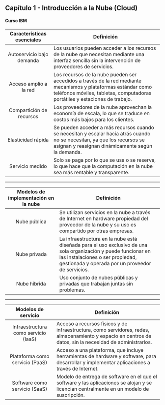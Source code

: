 ## Capítulo 1 - Introducción a la Nube (Cloud) 
#### Curso IBM

| Características esenciales | Definición |
| :---: | --- |
| Autoservicio bajo demanda | Los usuarios pueden acceder a los recursos de la nube que necesitan mediante una interfaz sencilla sin la intervención de proveedores de servicios. |
| Acceso amplio a la red | Los recursos de la nube pueden ser accedidos a través de la red mediante mecanismos y plataformas estándar como teléfonos móviles, tabletas, computadoras portátiles y estaciones de trabajo. |
| Compartición de recursos | Los proveedores de la nube aprovechan la economía de escala, lo que se traduce en costos más bajos para los clientes. |
| Elasticidad rápida | Se pueden acceder a más recursos cuando se necesitan y escalar hacia atrás cuando no se necesitan, ya que los recursos se asignan y reasignan dinámicamente según la demanda. |
| Servicio medido | Solo se paga por lo que se usa o se reserva, lo que hace que la computación en la nube sea más rentable y transparente. |

------

| Modelos de implementación en la nube | Definición |
| :---: | --- |
| Nube pública | Se utilizan servicios en la nube a través de Internet en hardware propiedad del proveedor de la nube y su uso es compartido por otras empresas. |
| Nube privada | La infraestructura en la nube está diseñada para el uso exclusivo de una sola organización y puede funcionar en las instalaciones o ser propiedad, gestionada y operada por un proveedor de servicios. |
| Nube híbrida | Uso conjunto de nubes públicas y privadas que trabajan juntas sin problemas. |

----

| Modelos de servicio | Definición |
| :---: | --- |
| Infraestructura como servicio (IaaS) | Acceso a recursos físicos y de infraestructura, como servidores, redes, almacenamiento y espacio en centros de datos, sin la necesidad de administrarlos. |
| Plataforma como servicio (PaaS) | Acceso a una plataforma, que incluye herramientas de hardware y software, para desarrollar y implementar aplicaciones a través de Internet. |
| Software como servicio (SaaS) | Modelo de entrega de software en el que el software y las aplicaciones se alojan y se licencian centralmente en un modelo de suscripción. |
